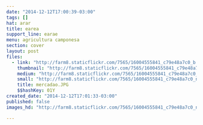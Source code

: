 ```yaml
---
date: "2014-12-12T17:00:39-03:00"
tags: []
hat: arar
title: earea
support_line: earae
menu: agricultura camponesa
section: cover
layout: post
files:
  - link: "http://farm8.staticflickr.com/7565/16004555841_c79e48a7c0_b.jpg"
    thumbnail: "http://farm8.staticflickr.com/7565/16004555841_c79e48a7c0_t.jpg"
    medium: "http://farm8.staticflickr.com/7565/16004555841_c79e48a7c0_z.jpg"
    small: "http://farm8.staticflickr.com/7565/16004555841_c79e48a7c0_n.jpg"
    title: mercadao.JPG
    $$hashKey: 01Y
created_date: "2014-12-12T17:01:33-03:00"
published: false
images_hd: "http://farm8.staticflickr.com/7565/16004555841_c79e48a7c0_n.jpg"

---
```

